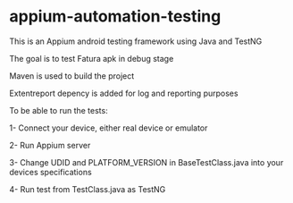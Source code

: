 # appium-automation-testing

This is an Appium android testing framework using Java and TestNG

The goal is to test Fatura apk in debug stage

Maven is used to build the project

Extentreport depency is added for log and reporting purposes

To be able to run the tests:

1- Connect your device, either real device or emulator

2- Run Appium server

3- Change UDID and PLATFORM_VERSION in BaseTestClass.java into your devices specifications

4- Run test from TestClass.java as TestNG
